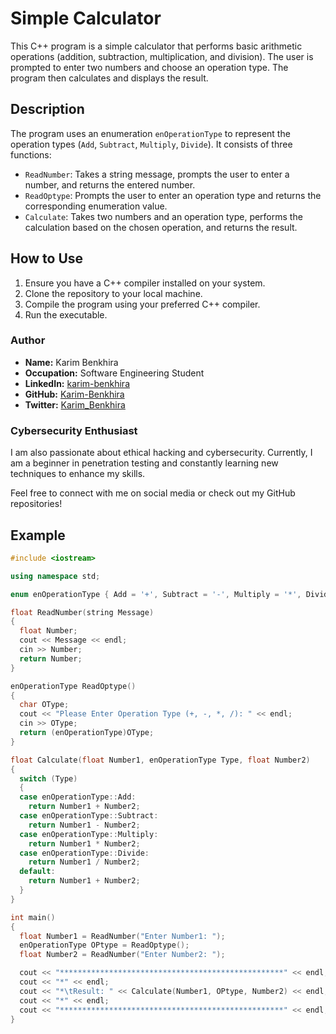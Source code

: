 # Simple Calculator

This C++ program is a simple calculator that performs basic arithmetic operations (addition, subtraction, multiplication, and division). The user is prompted to enter two numbers and choose an operation type. The program then calculates and displays the result.

## Description

The program uses an enumeration `enOperationType` to represent the operation types (`Add`, `Subtract`, `Multiply`, `Divide`). It consists of three functions:
- `ReadNumber`: Takes a string message, prompts the user to enter a number, and returns the entered number.
- `ReadOptype`: Prompts the user to enter an operation type and returns the corresponding enumeration value.
- `Calculate`: Takes two numbers and an operation type, performs the calculation based on the chosen operation, and returns the result.

## How to Use

1. Ensure you have a C++ compiler installed on your system.
2. Clone the repository to your local machine.
3. Compile the program using your preferred C++ compiler.
4. Run the executable.

### Author

- **Name:** Karim Benkhira
- **Occupation:** Software Engineering Student
- **LinkedIn:** [karim-benkhira](https://linkedin.com/in/karim-benkhira-206597224)
- **GitHub:** [Karim-Benkhira](https://github.com/Karim-Benkhira)
- **Twitter:** [Karim_Benkhira](https://twitter.com/Karim_Benkhira)

### Cybersecurity Enthusiast

I am also passionate about ethical hacking and cybersecurity. Currently, I am a beginner in penetration testing and constantly learning new techniques to enhance my skills.

Feel free to connect with me on social media or check out my GitHub repositories!

## Example

```cpp
#include <iostream>

using namespace std;

enum enOperationType { Add = '+', Subtract = '-', Multiply = '*', Divide = '/' };

float ReadNumber(string Message)
{
  float Number;
  cout << Message << endl;
  cin >> Number;
  return Number;
}

enOperationType ReadOptype()
{
  char OType;
  cout << "Please Enter Operation Type (+, -, *, /): " << endl;
  cin >> OType;
  return (enOperationType)OType;
}

float Calculate(float Number1, enOperationType Type, float Number2)
{
  switch (Type)
  {
  case enOperationType::Add:
    return Number1 + Number2;
  case enOperationType::Subtract:
    return Number1 - Number2;
  case enOperationType::Multiply:
    return Number1 * Number2;
  case enOperationType::Divide:
    return Number1 / Number2;
  default:
    return Number1 + Number2;
  }
}

int main()
{
  float Number1 = ReadNumber("Enter Number1: ");
  enOperationType OPtype = ReadOptype();
  float Number2 = ReadNumber("Enter Number2: ");

  cout << "**************************************************" << endl;
  cout << "*" << endl;
  cout << "*\tResult: " << Calculate(Number1, OPtype, Number2) << endl;
  cout << "*" << endl;
  cout << "**************************************************" << endl;
}
